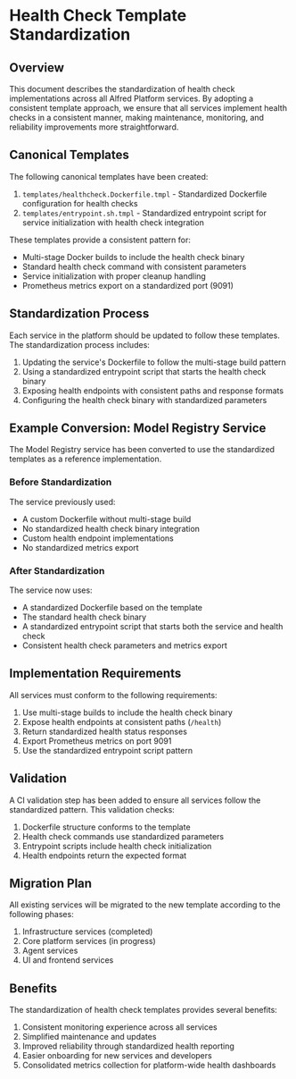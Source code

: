 # Health Check Template Standardization

## Overview

This document describes the standardization of health check implementations across all Alfred Platform services. By adopting a consistent template approach, we ensure that all services implement health checks in a consistent manner, making maintenance, monitoring, and reliability improvements more straightforward.

## Canonical Templates

The following canonical templates have been created:

1. `templates/healthcheck.Dockerfile.tmpl` - Standardized Dockerfile configuration for health checks
2. `templates/entrypoint.sh.tmpl` - Standardized entrypoint script for service initialization with health check integration

These templates provide a consistent pattern for:
- Multi-stage Docker builds to include the health check binary
- Standard health check command with consistent parameters
- Service initialization with proper cleanup handling
- Prometheus metrics export on a standardized port (9091)

## Standardization Process

Each service in the platform should be updated to follow these templates. The standardization process includes:

1. Updating the service's Dockerfile to follow the multi-stage build pattern
2. Using a standardized entrypoint script that starts the health check binary
3. Exposing health endpoints with consistent paths and response formats
4. Configuring the health check binary with standardized parameters

## Example Conversion: Model Registry Service

The Model Registry service has been converted to use the standardized templates as a reference implementation.

### Before Standardization

The service previously used:
- A custom Dockerfile without multi-stage build
- No standardized health check binary integration
- Custom health endpoint implementations
- No standardized metrics export

### After Standardization

The service now uses:
- A standardized Dockerfile based on the template
- The standard health check binary 
- A standardized entrypoint script that starts both the service and health check
- Consistent health check parameters and metrics export

## Implementation Requirements

All services must conform to the following requirements:

1. Use multi-stage builds to include the health check binary
2. Expose health endpoints at consistent paths (`/health`)
3. Return standardized health status responses
4. Export Prometheus metrics on port 9091
5. Use the standardized entrypoint script pattern

## Validation

A CI validation step has been added to ensure all services follow the standardized pattern. This validation checks:

1. Dockerfile structure conforms to the template
2. Health check commands use standardized parameters
3. Entrypoint scripts include health check initialization
4. Health endpoints return the expected format

## Migration Plan

All existing services will be migrated to the new template according to the following phases:

1. Infrastructure services (completed)
2. Core platform services (in progress)
3. Agent services
4. UI and frontend services

## Benefits

The standardization of health check templates provides several benefits:

1. Consistent monitoring experience across all services
2. Simplified maintenance and updates
3. Improved reliability through standardized health reporting
4. Easier onboarding for new services and developers
5. Consolidated metrics collection for platform-wide health dashboards